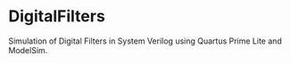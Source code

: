 # DigitalFilters
Simulation of Digital Filters in System Verilog using Quartus Prime Lite and ModelSim.
